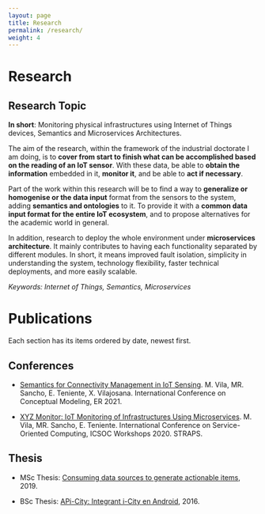 ```yaml
---
layout: page
title: Research
permalink: /research/
weight: 4
---
```


# **Research**

<h2 class="mb-3">Research Topic</h2>

<b>In short</b>: Monitoring physical infrastructures using Internet of Things devices, Semantics and
Microservices Architectures.

The aim of the research, within the framework of the industrial doctorate I am doing, is to <b>cover
from start to finish what can be accomplished based on the reading of an IoT sensor</b>. With these
data, be able to <b>obtain the information</b> embedded in it, <b>monitor it</b>, and be able to
<b>act if necessary</b>.

Part of the work within this research will be to find a way to <b>generalize or homogenise or the
data input</b> format from the sensors to the system, adding <b>semantics and ontologies</b> to it.
To provide it with a <b>common data input format for the entire IoT ecosystem</b>, and to propose
alternatives for the academic world in general.

In addition, research to deploy the whole environment under <b>microservices architecture</b>. It
mainly contributes to having each functionality separated by different modules. In short, it means
improved fault isolation, simplicity in understanding the system, technology flexibility, faster
technical deployments, and more easily scalable.

<i>Keywords: Internet of Things, Semantics, Microservices</i>

# **Publications**
Each section has its items ordered by date, newest first.

<h2 class="mb-3">Conferences</h2>

- [Semantics for Connectivity Management in IoT Sensing](https://link.springer.com/chapter/10.1007/978-3-030-89022-3_24). M. Vila, MR. Sancho, E. Teniente, X. Vilajosana. International Conference on Conceptual Modeling, ER 2021.

- [XYZ Monitor: IoT Monitoring of Infrastructures Using Microservices](https://link.springer.com/chapter/10.1007/978-3-030-76352-7_43). M. Vila, MR. Sancho, E. Teniente. International Conference on Service-Oriented Computing, ICSOC Workshops 2020. STRAPS.


<h2 class="mb-3">Thesis</h2>

- MSc Thesis: [Consuming data sources to generate actionable items](https://upcommons.upc.edu/handle/2117/132183), 2019.

- BSc Thesis: [APi-City: Integrant i-City en Android](https://upcommons.upc.edu/handle/2117/82383), 2016.